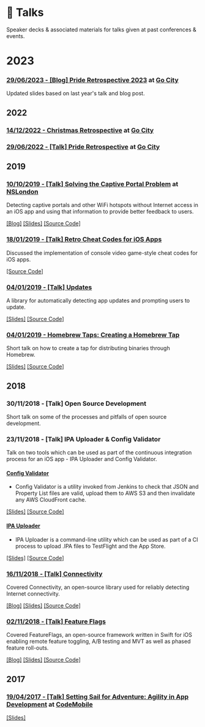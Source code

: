 # 🎤 Talks
Speaker decks & associated materials for talks given at past conferences & events.

# 2023

### [29/06/2023 - \[Blog\] Pride Retrospective 2023](https://github.com/rwbutler/talks/blob/master/23-06-28-pride-retrospective-2023.pdf) at [Go City](https://www.gocity.com)
Updated slides based on last year's talk and blog post.

## 2022

### [14/12/2022 - Christmas Retrospective](https://github.com/rwbutler/talks/blob/master/22-12-14-christmas-retrospective.pdf) at [Go City](https://www.gocity.com)

### [29/06/2022 - \[Talk\] Pride Retrospective](https://github.com/rwbutler/talks/blob/master/22-06-29-pride-retrospective.pdf) at [Go City](https://www.gocity.com)

## 2019

### [10/10/2019 - \[Talk\] Solving the Captive Portal Problem](https://github.com/rwbutler/talks/blob/master/10-10-19-solving-the-captive-portal-problem.pdf) at [NSLondon](https://www.meetup.com/NSLondon/)
Detecting captive portals and other WiFi hotspots without Internet access in an iOS app and using that information to provide better feedback to users.

[[Blog]](https://medium.com/@rwbutler/solving-the-captive-portal-problem-on-ios-9a53ba2b381e) 
[[Slides]](https://github.com/rwbutler/talks/blob/master/19-10-10-solving-the-captive-portal-problem.pdf)
[[Source Code]](https://github.com/rwbutler/Connectivity/)

### [18/01/2019 - \[Talk\] Retro Cheat Codes for iOS Apps](https://github.com/rwbutler/Cheats)

Discussed the implementation of console video game-style cheat codes for iOS apps.

[[Source Code]](https://github.com/rwbutler/Cheats)

### [04/01/2019 - \[Talk\] Updates](https://github.com/rwbutler/Updates/blob/master/docs/presentations/updates.pdf)

A library for automatically detecting app updates and prompting users to update.

[[Slides]](https://github.com/rwbutler/Updates/blob/master/docs/presentations/updates.pdf)
[[Source Code]](https://github.com/rwbutler/Updates)

### [04/01/2019 - Homebrew Taps: Creating a Homebrew Tap](https://github.com/rwbutler/homebrew-tools/blob/master/docs/presentations/homebrew-taps-quickstart-guide.pdf)

Short talk on how to create a tap for distributing binaries through Homebrew.

[[Slides]](https://github.com/rwbutler/homebrew-tools/blob/master/docs/presentations/homebrew-taps-quickstart-guide.pdf)
[[Source Code]](https://github.com/rwbutler/homebrew-tools)

## 2018

### 30/11/2018 - [Talk] Open Source Development

Short talk on some of the processes and pitfalls of open source development.

### 23/11/2018 - [Talk] IPA Uploader & Config Validator

Talk on two tools which can be used as part of the continuous integration process for an iOS app - IPA Uploader and Config Validator.

#### [Config Validator](https://github.com/rwbutler/ConfigValidator)
- Config Validator is a utility invoked from Jenkins to check that JSON and Property List files are valid, upload them to AWS S3 and then invalidate any AWS CloudFront cache. 

[[Slides]](https://github.com/rwbutler/ConfigValidator/blob/master/docs/presentations/config-validator.pdf)
[[Source Code]](https://github.com/rwbutler/ConfigValidator)

#### [IPA Uploader](https://github.com/rwbutler/IPAUploader)
- IPA Uploader is a command-line utility which can be used as part of a CI process to upload .IPA files to TestFlight and the App Store. 

[[Slides]](https://github.com/rwbutler/IPAUploader/blob/master/docs/presentations/ipa-uploader.pdf)
[[Source Code]](https://github.com/rwbutler/IPAUploader)

### [16/11/2018 - \[Talk\] Connectivity](https://github.com/rwbutler/Connectivity/blob/master/docs/presentations/connectivity.pdf)
Covered Connectivity, an open-source library used for reliably detecting Internet connectivity.

[[Blog]](https://medium.com/@rwbutler/solving-the-captive-portal-problem-on-ios-9a53ba2b381e) 
[[Slides]](https://github.com/rwbutler/Connectivity/blob/master/docs/presentations/connectivity.pdf)
[[Source Code]](https://github.com/rwbutler/Connectivity/)

### [02/11/2018 - \[Talk\] Feature Flags](https://github.com/rwbutler/FeatureFlags/blob/master/docs/presentations/feature-flags.pdf)

Covered FeatureFlags, an open-source framework written in Swift for iOS enabling remote feature toggling, A/B testing and MVT as well as phased feature roll-outs. 

[[Blog]](https://medium.com/@rwbutler/feature-flags-a-b-testing-mvt-on-ios-718339ac7aa1) 
[[Slides]](https://github.com/rwbutler/FeatureFlags/blob/master/docs/presentations/feature-flags.pdf)
[[Source Code]](https://github.com/rwbutler/FeatureFlags/)

## 2017

### [19/04/2017 - \[Talk\] Setting Sail for Adventure: Agility in App Development](https://github.com/rwbutler/talks/blob/master/17-04-19-codemobile-agility-in-app-development.pdf) at [CodeMobile](https://www.codemobile.co.uk)

[[Slides]](https://github.com/rwbutler/talks/blob/master/19-04-17-codemobile-agility-in-app-development.pdf)
